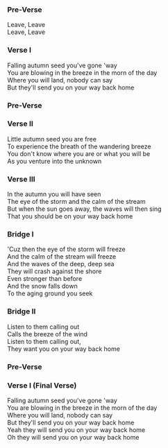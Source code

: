 ### Pre-Verse
Leave, Leave  
Leave, Leave  

### Verse I
Falling autumn seed you've gone 'way  
You are blowing in the breeze in the morn of the day  
Where you will land, nobody can say  
But they'll send you on your way back home  

### Pre-Verse

### Verse II
Little autumn seed you are free  
To experience the breath of the wandering breeze  
You don't know where you are or what you will be  
As you venture into the unknown  

### Verse III
In the autumn you will have seen  
The eye of the storm and the calm of the stream  
But when the sun goes away, the waves will then sing  
That you should be on your way back home  

### Bridge I
'Cuz then the eye of the storm will freeze  
And the calm of the stream will freeze  
And the waves of the deep, deep sea  
They will crash against the shore  
Even stronger than before  
And the snow falls down  
To the aging ground you seek  

### Bridge II
Listen to them calling out  
Calls the breeze of the wind  
Listen to them calling out,  
They want you on your way back home   

### Pre-Verse

### Verse I (Final Verse)
Falling autumn seed you've gone 'way  
You are blowing in the breeze in the morn of the day  
Where you will land, nobody can say  
But they'll send you on your way back home  
Yeah they will send you on your way back home  
Oh they will send you on your way back home
